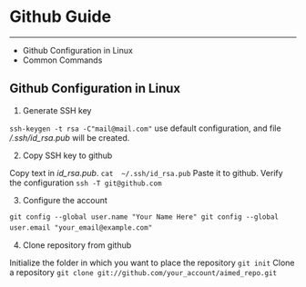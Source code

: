 # Github Guide
---
* Github Configuration in Linux
* Common Commands

## Github Configuration in Linux
1. Generate SSH key

`ssh-keygen -t rsa -C"mail@mail.com"`
use default configuration, and file */.ssh/id_rsa.pub* will be created. 

2. Copy SSH key to github

Copy text in *id_rsa.pub*.
`cat  ~/.ssh/id_rsa.pub`
Paste it to github.
Verify the configuration
`ssh -T git@github.com`

3. Configure the account

`git config --global user.name "Your Name Here"
git config --global user.email "your_email@example.com"`　

4. Clone repository from github

Initialize the folder in which you want to place the repository
`git init`
Clone a repository
`git clone git://github.com/your_account/aimed_repo.git`
